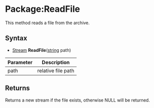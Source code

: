 # Package:ReadFile

This method reads a file from the archive.

## Syntax

- [Stream](Stream.md) **ReadFile**([string](https://www.lua.org/manual/5.4/manual.html#6.4) path)

| Parameter | Description |
|---|---|
| path | relative file path |

## Returns

Returns a new stream if the file exists, otherwise NULL will be returned.
